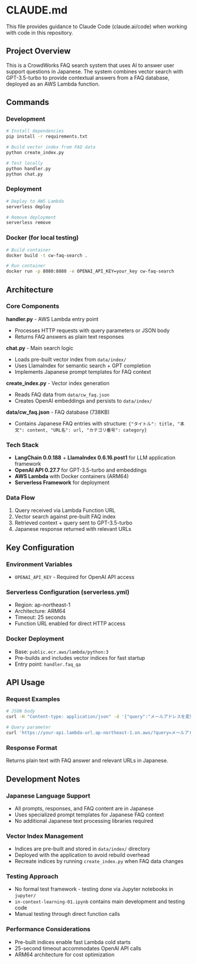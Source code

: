 # CLAUDE.md

This file provides guidance to Claude Code (claude.ai/code) when working with code in this repository.

## Project Overview

This is a CrowdWorks FAQ search system that uses AI to answer user support questions in Japanese. The system combines vector search with GPT-3.5-turbo to provide contextual answers from a FAQ database, deployed as an AWS Lambda function.

## Commands

### Development
```bash
# Install dependencies
pip install -r requirements.txt

# Build vector index from FAQ data
python create_index.py

# Test locally
python handler.py
python chat.py
```

### Deployment
```bash
# Deploy to AWS Lambda
serverless deploy

# Remove deployment
serverless remove
```

### Docker (for local testing)
```bash
# Build container
docker build -t cw-faq-search .

# Run container
docker run -p 8080:8080 -e OPENAI_API_KEY=your_key cw-faq-search
```

## Architecture

### Core Components

**handler.py** - AWS Lambda entry point
- Processes HTTP requests with query parameters or JSON body
- Returns FAQ answers as plain text responses

**chat.py** - Main search logic
- Loads pre-built vector index from `data/index/`
- Uses LlamaIndex for semantic search + GPT completion
- Implements Japanese prompt templates for FAQ context

**create_index.py** - Vector index generation
- Reads FAQ data from `data/cw_faq.json`
- Creates OpenAI embeddings and persists to `data/index/`

**data/cw_faq.json** - FAQ database (738KB)
- Contains Japanese FAQ entries with structure: `{"タイトル": title, "本文": content, "URL名": url, "カテゴリ番号": category}`

### Tech Stack
- **LangChain 0.0.188** + **LlamaIndex 0.6.16.post1** for LLM application framework
- **OpenAI API 0.27.7** for GPT-3.5-turbo and embeddings
- **AWS Lambda** with Docker containers (ARM64)
- **Serverless Framework** for deployment

### Data Flow
1. Query received via Lambda Function URL
2. Vector search against pre-built FAQ index
3. Retrieved context + query sent to GPT-3.5-turbo
4. Japanese response returned with relevant URLs

## Key Configuration

### Environment Variables
- `OPENAI_API_KEY` - Required for OpenAI API access

### Serverless Configuration (serverless.yml)
- Region: ap-northeast-1
- Architecture: ARM64  
- Timeout: 25 seconds
- Function URL enabled for direct HTTP access

### Docker Deployment
- Base: `public.ecr.aws/lambda/python:3`
- Pre-builds and includes vector indices for fast startup
- Entry point: `handler.faq_qa`

## API Usage

### Request Examples
```bash
# JSON body
curl -H "Content-type: application/json" -d '{"query":"メールアドレスを変更したい"}' 'https://your-api.lambda-url.ap-northeast-1.on.aws/'

# Query parameter  
curl 'https://your-api.lambda-url.ap-northeast-1.on.aws/?query=メールアドレスを変更したい'
```

### Response Format
Returns plain text with FAQ answer and relevant URLs in Japanese.

## Development Notes

### Japanese Language Support
- All prompts, responses, and FAQ content are in Japanese
- Uses specialized prompt templates for Japanese FAQ context
- No additional Japanese text processing libraries required

### Vector Index Management
- Indices are pre-built and stored in `data/index/` directory
- Deployed with the application to avoid rebuild overhead
- Recreate indices by running `create_index.py` when FAQ data changes

### Testing Approach
- No formal test framework - testing done via Jupyter notebooks in `jupyter/`
- `in-context-learning-01.ipynb` contains main development and testing code
- Manual testing through direct function calls

### Performance Considerations
- Pre-built indices enable fast Lambda cold starts
- 25-second timeout accommodates OpenAI API calls
- ARM64 architecture for cost optimization